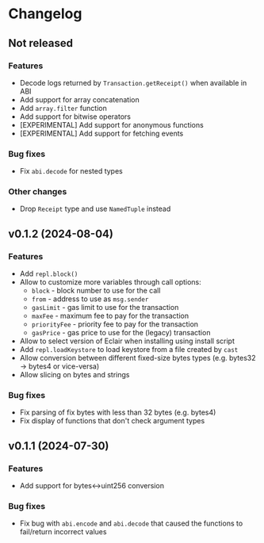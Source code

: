 # Changelog

## Not released

### Features

* Decode logs returned by `Transaction.getReceipt()` when available in ABI
* Add support for array concatenation
* Add `array.filter` function
* Add support for bitwise operators
* [EXPERIMENTAL] Add support for anonymous functions
* [EXPERIMENTAL] Add support for fetching events

### Bug fixes

* Fix `abi.decode` for nested types

### Other changes

* Drop `Receipt` type and use `NamedTuple` instead

## v0.1.2 (2024-08-04)

### Features

* Add `repl.block()`
* Allow to customize more variables through call options:
  * `block` - block number to use for the call
  * `from` - address to use as `msg.sender`
  * `gasLimit` - gas limit to use for the transaction
  * `maxFee` - maximum fee to pay for the transaction
  * `priorityFee` - priority fee to pay for the transaction
  * `gasPrice` - gas price to use for the (legacy) transaction
* Allow to select version of Eclair when installing using install script
* Add `repl.loadKeystore` to load keystore from a file created by `cast`
* Allow conversion between different fixed-size bytes types (e.g. bytes32 -> bytes4 or vice-versa)
* Allow slicing on bytes and strings

### Bug fixes

* Fix parsing of fix bytes with less than 32 bytes (e.g. bytes4)
* Fix display of functions that don't check argument types

## v0.1.1 (2024-07-30)

### Features

* Add support for bytes<->uint256 conversion

### Bug fixes

* Fix bug with `abi.encode` and `abi.decode` that caused the functions to fail/return incorrect values

